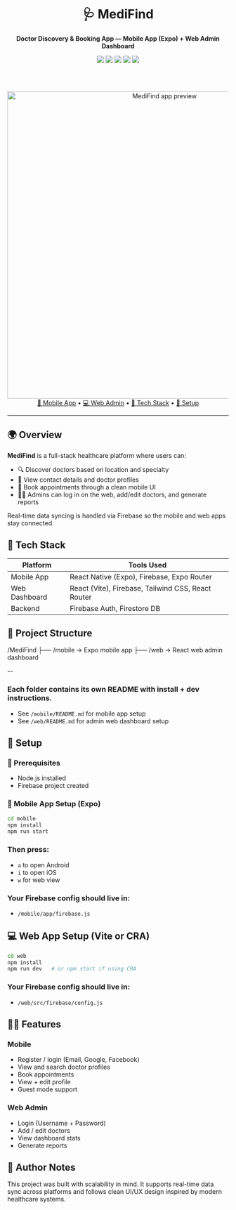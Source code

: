 <div align="center">
  <h1>🩺 MediFind</h1>
  <p><strong>Doctor Discovery & Booking App — Mobile App (Expo) + Web Admin Dashboard</strong></p>

  <img src="https://img.shields.io/badge/React%20Native-Mobile%20App-blue?logo=react" />
  <img src="https://img.shields.io/badge/React-Web%20Dashboard-blue?logo=react" />
  <img src="https://img.shields.io/badge/Firebase-Backend-yellow?logo=firebase" />
  <img src="https://img.shields.io/badge/Expo-Cross--Platform-9cf?logo=expo" />
  <img src="https://img.shields.io/badge/Tailwind-Styling-38bdf8?logo=tailwindcss" />

  <br/><br/>
  <!-- Replace the image below with a real screenshot or hosted banner -->
  <img src="https://github.com/YOUR_USERNAME/medifind/assets/preview.png" width="700" alt="MediFind app preview"/>

  <br/>
  <a href="#📱-mobile-app">📱 Mobile App</a> •
  <a href="#💻-web-admin">💻 Web Admin</a> •
  <a href="#🔧-tech-stack">🔧 Tech Stack</a> •
  <a href="#🚀-setup">🚀 Setup</a>
</div>

---

## 🌍 Overview

**MediFind** is a full-stack healthcare platform where users can:

- 🔍 Discover doctors based on location and specialty
- 📄 View contact details and doctor profiles
- 📅 Book appointments through a clean mobile UI
- 🧑‍💻 Admins can log in on the web, add/edit doctors, and generate reports

Real-time data syncing is handled via Firebase so the mobile and web apps stay connected.

## 🔧 Tech Stack

| Platform      | Tools Used                                  |
|---------------|---------------------------------------------|
| Mobile App    | React Native (Expo), Firebase, Expo Router |
| Web Dashboard | React (Vite), Firebase, Tailwind CSS, React Router |
| Backend       | Firebase Auth, Firestore DB                 |

## 📁 Project Structure
/MediFind ├── /mobile → Expo mobile app ├── /web → React web admin dashboard

--

### Each folder contains its own README with install + dev instructions.

- See `/mobile/README.md` for mobile app setup
- See `/web/README.md` for admin web dashboard setup

## 🚀 Setup

### 🧪 Prerequisites
- Node.js installed
- Firebase project created

### 📱 Mobile App Setup (Expo)
```bash
cd mobile
npm install
npm run start
```
### Then press: 
- `a` to open Android
- `i` to open iOS
- `w` for web view

### Your Firebase config should live in: 
- `/mobile/app/firebase.js`

## 💻 Web App Setup (Vite or CRA)
```bash
cd web
npm install
npm run dev   # or npm start if using CRA
```
### Your Firebase config should live in: 
- `/web/src/firebase/config.js`

## 👨‍⚕️ Features
### Mobile
- Register / login (Email, Google, Facebook)
- View and search doctor profiles
- Book appointments
- View + edit profile
- Guest mode support

### Web Admin
- Login (Username + Password)
- Add / edit doctors
- View dashboard stats
- Generate reports

## 🧠 Author Notes
This project was built with scalability in mind. It supports real-time data sync across platforms and follows clean UI/UX design inspired by modern healthcare systems.